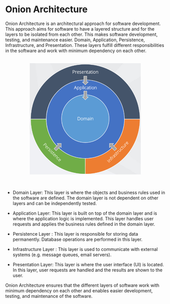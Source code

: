 # Onion Architecture




Onion Architecture is an architectural approach for software development. This approach aims for software to have a layered structure and for the layers to be isolated from each other. This makes software development, testing, and maintenance easier.
Domain, Application, Persistence, Infrastructure, and Presentation. These layers fulfill different responsibilities in the software and work with minimum dependency on each other.
<br>
<br> 

<p align="center">
  <img src="https://github.com/ihsan-guc/OnionArchitecture/blob/master/src/WebApi/OnionArchitecture.WebApi/Content/OnionArhitecture.png" width="350" alt="onion_architecture">
</p>
<br>

* Domain Layer: This layer is where the objects and business rules used in the software are defined. The domain layer is not dependent on other layers and can be independently tested.

* Application Layer: This layer is built on top of the domain layer and is where the application logic is implemented. This layer handles user requests and applies the business rules defined in the domain layer.

* Persistence Layer : This layer is responsible for storing data permanently. Database operations are performed in this layer.

* Infrastructure Layer : This layer is used to communicate with external systems (e.g. message queues, email servers).

* Presentation Layer: This layer is where the user interface (UI) is located. In this layer, user requests are handled and the results are shown to the user.

Onion Architecture ensures that the different layers of software work with minimum dependency on each other and enables easier development, testing, and maintenance of the software.

